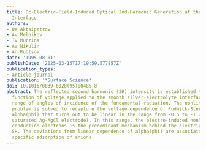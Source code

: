```yaml
---
title: Dc-Electric-Field-Induced Optical 2nd-Harmonic Generation at the Smooth Metal-Electrolyte
  Interface
authors:
- Oa Aktsipetrov
- Av Melnikov
- Tv Murzina
- Aa Nikulin
- An Rubtsov
date: '1995-08-01'
publishDate: '2025-03-15T17:19:59.577857Z'
publication_types:
- article-journal
publication: '*Surface Science*'
doi: 10.1016/0039-6028(95)00485-8
abstract: The reflected second harmonic (SH) intensity is established to be a quadratic
  function of voltage applied to the smooth silver-electrolyte interface in a wide
  range of angles of incidence of the fundamental radiation. The nonlinear reduction
  problem is solved to recapture the voltage dependence of Rudnick-Stern's parameter
  alpha(phi) that turns out to be linear in the range from -0.5 to -1.2 V (versus
  saturated Ag-AgCl electrode). In this range, the electro-induced nonlinearity of
  conduction electrons is the predominant mechanism behind the electric-field-induced
  SH. The deviations from linear dependence of alpha(phi) are associated with the
  specific adsorption of anions.
---
```

